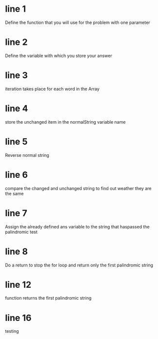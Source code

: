 # line 1
Define the function that you will use for the problem with one parameter
# line 2
 Define the variable with which you store your answer
# line 3
 iteration takes place for each word in the Array
# line 4
store the unchanged item in the normalString variable name
# line 5
Reverse normal string
# line 6
compare the changed and unchanged string to find out weather they are the same
# line 7
 Assign the already defined ans variable to the string that haspassed the palindromic test
# line 8
Do a return to stop the for loop and return only the first palindromic string
# line 12
function returns the first palindromic string
# line 16
testing